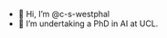 - 👋 Hi, I’m @c-s-westphal
- 🌱 I’m undertaking a PhD in AI at UCL.


<!---
c-s-westphal/c-s-westphal is a ✨ special ✨ repository because its `README.md` (this file) appears on your GitHub profile.
You can click the Preview link to take a look at your changes.
--->
